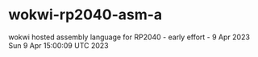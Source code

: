 # wokwi-rp2040-asm-a
wokwi hosted assembly language for RP2040 - early effort - 9 Apr 2023
Sun  9 Apr 15:00:09 UTC 2023
